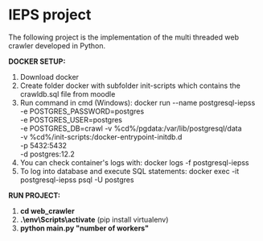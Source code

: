 # IEPS project

The following project is the implementation of the multi threaded web crawler developed in Python.

**DOCKER SETUP:**

1. Download docker
2. Create folder docker with subfolder init-scripts which contains the crawldb.sql file from moodle
3. Run command in cmd (Windows):
   docker run --name postgresql-iepss \
    -e POSTGRES_PASSWORD=postgres \
    -e POSTGRES_USER=postgres \
    -e POSTGRES_DB=crawl
   -v %cd%/pgdata:/var/lib/postgresql/data \
    -v %cd%/init-scripts:/docker-entrypoint-initdb.d \
    -p 5432:5432 \
    -d postgres:12.2
4. You can check container's logs with: docker logs -f postgresql-iepss
5. To log into database and execute SQL statements: docker exec -it postgresql-iepss psql -U postgres

**RUN PROJECT:**

1. **cd web_crawler**
1. **.\env\Scripts\activate** (pip install virtualenv)
1. **python main.py "number of workers"**
